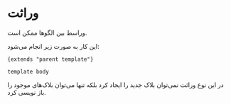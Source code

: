 # وراثت

وراسط بین الگوها ممکن است. 

این کار به صورت زیر انجام می‌شود:

	{extends "parent template"}
	
	template body

در این نوع وراثت نمی‌توان بلاک جدید را ایجاد کرد بلکه تنها می‌توان بلاک‌های موجود را باز نویسی کرد.

